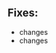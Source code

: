 
## Fixes: 

-  changes
-  changes

<!--
## Checks ( master <= feature )

- [ ] update version in package.json
- [ ] update version in README
- [ ] update version in workflows/ci_release_test_post_to_slack.yml

create a Release once you have merged into the master branch.
-->
